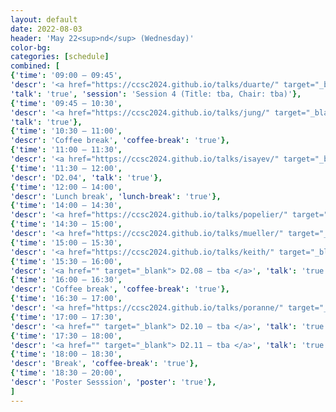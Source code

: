 ```yaml
---
layout: default
date: 2022-08-03
header: 'May 22<sup>nd</sup> (Wednesday)'
color-bg: 
categories: [schedule]
combined: [
{'time': '09:00 – 09:45', 
'descr': '<a href="https://ccsc2024.github.io/talks/duarte/" target="_blank"> D2.01 – Fernanda Duarte </a>',
'talk': 'true', 'session': 'Session 4 (Title: tba, Chair: tba)'},
{'time': '09:45 – 10:30', 
'descr': '<a href="https://ccsc2024.github.io/talks/jung/" target="_blank"> D2.02 – Yousung Jung </a>', 
'talk': 'true'},
{'time': '10:30 – 11:00', 
'descr': 'Coffee break', 'coffee-break': 'true'},
{'time': '11:00 – 11:30', 
'descr': '<a href="https://ccsc2024.github.io/talks/isayev/" target="_blank" > D2.03 – Olexander Isayev </a>', 'talk': 'true'},
{'time': '11:30 – 12:00', 
'descr': 'D2.04', 'talk': 'true'},
{'time': '12:00 – 14:00', 
'descr': 'Lunch break', 'lunch-break': 'true'},
{'time': '14:00 – 14:30', 
'descr': '<a href="https://ccsc2024.github.io/talks/popelier/" target="_blank"> D2.05 – Paul Popelier </a>','talk': 'true', 'session': 'Session 5 (Title: tba, Chair: tba)'},
{'time': '14:30 – 15:00', 
'descr': '<a href="https://ccsc2024.github.io/talks/mueller/" target="_blank"> D2.06 – Klaus Robert Müller </a>', 'talk': 'true'},
{'time': '15:00 – 15:30', 
'descr': '<a href="https://ccsc2024.github.io/talks/keith/" target="_blank"> D2.07 – John Keith </a>', 'talk': 'true'},
{'time': '15:30 – 16:00', 
'descr': '<a href="" target="_blank"> D2.08 – tba </a>', 'talk': 'true'},
{'time': '16:00 – 16:30', 
'descr': 'Coffee break', 'coffee-break': 'true'},
{'time': '16:30 – 17:00', 
'descr': '<a href="https://ccsc2024.github.io/talks/poranne/" target="_blank"> D2.09 – Renana Poranne </a>','talk': 'true', 'session': 'Session 6 (Title: tba, Chair: tba)'},
{'time': '17:00 – 17:30', 
'descr': '<a href="" target="_blank"> D2.10 – tba </a>', 'talk': 'true'},
{'time': '17:30 – 18:00', 
'descr': '<a href="" target="_blank"> D2.11 – tba </a>', 'talk': 'true'},
{'time': '18:00 – 18:30', 
'descr': 'Break', 'coffee-break': 'true'},
{'time': '18:30 – 20:00', 
'descr': 'Poster Sesssion', 'poster': 'true'},
]
---
```


